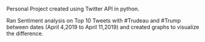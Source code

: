 Personal Project created using Twitter API in python.


Ran Sentiment analysis on Top 10 Tweets with #Trudeau and #Trump between dates (April 4,2019   to April 11,2019) and 
created graphs to visualize the difference.
